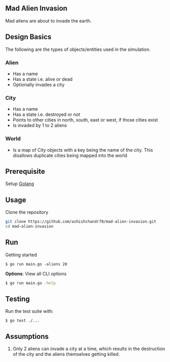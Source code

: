 ## Mad Alien Invasion

  

Mad aliens are about to invade the earth.


## Design Basics
The following are the types of objects/entities used in the simulation.

### Alien

- Has a name
- Has a state i.e. alive or dead
- Optionally invades a city

### City

- Has a name
- Has a state i.e. destroyed or not
- Points to other cities in north, south, east or west, if those cities exist
- Is invaded by 1 to 2 aliens

### World

- Is a map of City objects with a key being the name of the city. This disallows duplicate cities being mapped into the world


## Prerequisite

Setup [Golang](https://golang.org/doc/install)
  
  
## Usage
Clone the repository

```bash
git clone https://github.com/ashishchandr70/mad-alien-invasion.git
cd mad-alien-invasion
```

  

## Run
Getting started
```
$ go run main.go -aliens 20
```
**Options**: View all CLI options
  
```bash
$ go run main.go -help
```

## Testing
Run the test suite with:

```
$ go test ./...
```

## Assumptions

1. Only 2 aliens can invade a city at a time, which results in the destruction of the city and the aliens themselves getting killed.


